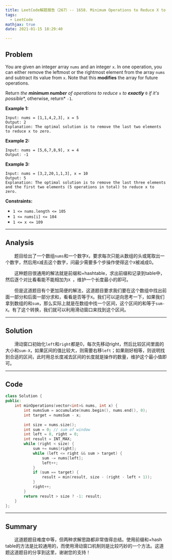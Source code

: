 ```yaml
---
title: LeetCode解题报告（267）-- 1658. Minimum Operations to Reduce X to Zero
tags:
  - LeetCode
mathjax: true
date: 2021-01-15 18:29:40

---
```


## Problem

You are given an integer array `nums` and an integer `x`. In one operation, you can either remove the leftmost or the rightmost element from the array `nums` and subtract its value from `x`. Note that this **modifies** the array for future operations.

Return *the **minimum number** of operations to reduce* `x` *to **exactly*** `0` *if it's possible**, otherwise, return* `-1`.

<!-- more -->

**Example 1:**

```
Input: nums = [1,1,4,2,3], x = 5
Output: 2
Explanation: The optimal solution is to remove the last two elements to reduce x to zero.
```

**Example 2:**

```
Input: nums = [5,6,7,8,9], x = 4
Output: -1
```

**Example 3:**

```
Input: nums = [3,2,20,1,1,3], x = 10
Output: 5
Explanation: The optimal solution is to remove the last three elements and the first two elements (5 operations in total) to reduce x to zero.
```

**Constraints:**

- `1 <= nums.length <= 105`
- `1 <= nums[i] <= 104`
- `1 <= x <= 109`

------

## Analysis

&emsp;&emsp;题目给出了一个数组`nums`和一个数字`X`，要求每次只能从数组的头或尾取出一个数字，然后用`X`减去这个数字，问最少需要多个步操作使得这个`X`被减成0。

&emsp;&emsp;这种题目很通用的解法就是前缀和+hashtable，求出前缀和记录到table中，然后逐个对比看看能不能相加为`X `，维护一个长度最小的即可。

&emsp;&emsp;但是这道题目有个更加简便的解法，这道题目要求我们要在这个数组中找出前面一部分和后面一部分求和，看看是否等于`X`。我们可以逆向思考一下，如果我们拿到数组的和`sum`，那么实际上就是在数组中找一个区间，这个区间的和等于`sum-X`。有了这个转换，我们就可以利用滑动窗口来找到这个区间。

------

## Solution

&emsp;&emsp;滑动窗口初始化`left`和`right`都是0，每次先移动right，然后比较区间里面的大小和`sum-X`，如果区间的值比较大，则需要右移`left`；如果刚好相等，则说明找到合适的区间，此时用总长度减去区间的长度就是操作的数量，维护这个最小值即可。

------

## Code

```c++
class Solution {
public:
    int minOperations(vector<int>& nums, int x) {
        int numsSum = accumulate(nums.begin(), nums.end(), 0);
        int target = numsSum - x;
        
        int size = nums.size();
        int sum = 0; // sum of window
        int left = 0, right = 0;
        int result = INT_MAX;
        while (right < size) {
            sum += nums[right];
            while (left <= right && sum > target) {
                sum -= nums[left];
                left++;
            }
            if (sum == target) {
                result = min(result, size - (right - left + 1));
            }
            right++;
        }
        return result > size ? -1: result;
    }
};
```

------

## Summary

&emsp;&emsp;这道题题目难度中等，但两种求解思路都非常值得总结。使用前缀和+hash table的方法是比较通用的，而使用滑动窗口机制则是比较巧妙的一个方法。这道题这道题目的分享到这里，谢谢您的支持！
